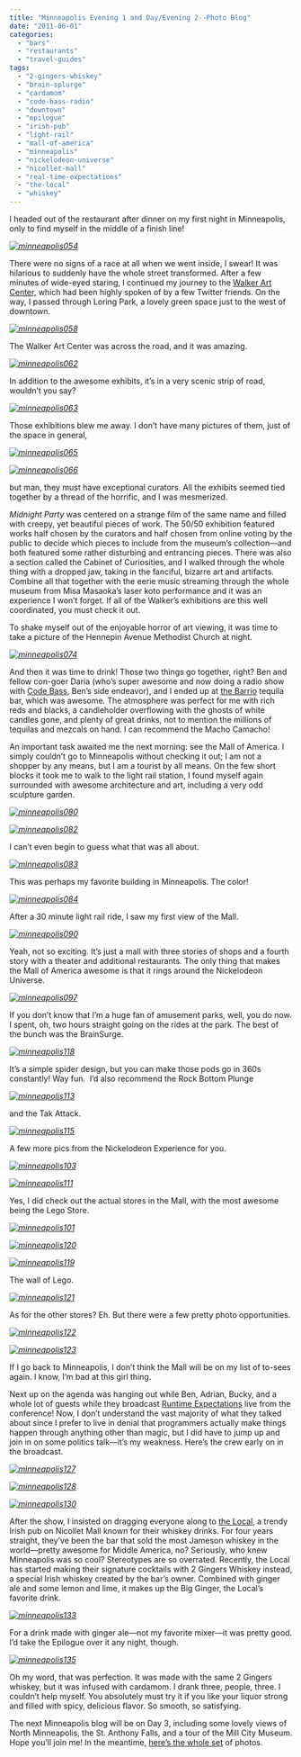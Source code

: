 ```yaml
---
title: "Minneapolis Evening 1 and Day/Evening 2--Photo Blog"
date: "2011-06-01"
categories:
  - "bars"
  - "restaurants"
  - "travel-guides"
tags:
  - "2-gingers-whiskey"
  - "brain-splurge"
  - "cardamom"
  - "code-bass-radio"
  - "downtown"
  - "epilogue"
  - "irish-pub"
  - "light-rail"
  - "mall-of-america"
  - "minneapolis"
  - "nickelodeon-universe"
  - "nicollet-mall"
  - "real-time-expectations"
  - "the-local"
  - "whiskey"
---
```


I headed out of the restaurant after dinner on my first night in Minneapolis, only to find myself in the middle of a finish line!

_[![](http://s3.amazonaws.com/thegourmez-wpmedia/2011/05/minneapolis054.jpg "minneapolis054")](http://s3.amazonaws.com/thegourmez-wpmedia/2011/05/minneapolis054.jpg)_

There were no signs of a race at all when we went inside, I swear! It was hilarious to suddenly have the whole street transformed. After a few minutes of wide-eyed staring, I continued my journey to the [Walker Art Center,](http://www.walkerart.org/) which had been highly spoken of by a few Twitter friends. On the way, I passed through Loring Park, a lovely green space just to the west of downtown.

_[![](http://s3.amazonaws.com/thegourmez-wpmedia/2011/05/minneapolis058.jpg "minneapolis058")](http://s3.amazonaws.com/thegourmez-wpmedia/2011/05/minneapolis058.jpg)_

The Walker Art Center was across the road, and it was amazing.

_[![](http://s3.amazonaws.com/thegourmez-wpmedia/2011/05/minneapolis062.jpg "minneapolis062")](http://s3.amazonaws.com/thegourmez-wpmedia/2011/05/minneapolis062.jpg)_

In addition to the awesome exhibits, it’s in a very scenic strip of road, wouldn’t you say?

_[![](http://s3.amazonaws.com/thegourmez-wpmedia/2011/05/minneapolis063.jpg "minneapolis063")](http://s3.amazonaws.com/thegourmez-wpmedia/2011/05/minneapolis063.jpg)_

Those exhibitions blew me away. I don’t have many pictures of them, just of the space in general,

_[![](http://s3.amazonaws.com/thegourmez-wpmedia/2011/05/minneapolis065.jpg "minneapolis065")](http://s3.amazonaws.com/thegourmez-wpmedia/2011/05/minneapolis065.jpg)_

_[![](http://s3.amazonaws.com/thegourmez-wpmedia/2011/05/minneapolis066.jpg "minneapolis066")](http://s3.amazonaws.com/thegourmez-wpmedia/2011/05/minneapolis066.jpg)_

but man, they must have exceptional curators. All the exhibits seemed tied together by a thread of the horrific, and I was mesmerized.

_Midnight Party_ was centered on a strange film of the same name and filled with creepy, yet beautiful pieces of work. The 50/50 exhibition featured works half chosen by the curators and half chosen from online voting by the public to decide which pieces to include from the museum’s collection—and both featured some rather disturbing and entrancing pieces. There was also a section called the Cabinet of Curiosities, and I walked through the whole thing with a dropped jaw, taking in the fanciful, bizarre art and artifacts. Combine all that together with the eerie music streaming through the whole museum from Misa Masaoka’s laser koto performance and it was an experience I won’t forget. If all of the Walker’s exhibitions are this well coordinated, you must check it out.

To shake myself out of the enjoyable horror of art viewing, it was time to take a picture of the Hennepin Avenue Methodist Church at night.

_[![](http://s3.amazonaws.com/thegourmez-wpmedia/2011/05/minneapolis074.jpg "minneapolis074")](http://s3.amazonaws.com/thegourmez-wpmedia/2011/05/minneapolis074.jpg)_

And then it was time to drink! Those two things go together, right? Ben and fellow con-goer Daria (who’s super awesome and now doing a radio show with [Code Bass](http://codebassradio.net/), Ben’s side endeavor), and I ended up at [the Barrio](http://barriotequila.com/Barrio_mpls.html) tequila bar, which was awesome. The atmosphere was perfect for me with rich reds and blacks, a candleholder overflowing with the ghosts of white candles gone, and plenty of great drinks, not to mention the millions of tequilas and mezcals on hand. I can recommend the Macho Camacho!

An important task awaited me the next morning: see the Mall of America. I simply couldn’t go to Minneapolis without checking it out; I am not a shopper by any means, but I am a tourist by all means. On the few short blocks it took me to walk to the light rail station, I found myself again surrounded with awesome architecture and art, including a very odd sculpture garden.

_[![](http://s3.amazonaws.com/thegourmez-wpmedia/2011/05/minneapolis080.jpg "minneapolis080")](http://s3.amazonaws.com/thegourmez-wpmedia/2011/05/minneapolis080.jpg)_

_[![](http://s3.amazonaws.com/thegourmez-wpmedia/2011/05/minneapolis082.jpg "minneapolis082")](http://s3.amazonaws.com/thegourmez-wpmedia/2011/05/minneapolis082.jpg)_

I can’t even begin to guess what that was all about.

_[![](http://s3.amazonaws.com/thegourmez-wpmedia/2011/05/minneapolis083.jpg "minneapolis083")](http://s3.amazonaws.com/thegourmez-wpmedia/2011/05/minneapolis083.jpg)_

This was perhaps my favorite building in Minneapolis. The color!

_[![](http://s3.amazonaws.com/thegourmez-wpmedia/2011/05/minneapolis084.jpg "minneapolis084")](http://s3.amazonaws.com/thegourmez-wpmedia/2011/05/minneapolis084.jpg)_

After a 30 minute light rail ride, I saw my first view of the Mall.

_[![](http://s3.amazonaws.com/thegourmez-wpmedia/2011/05/minneapolis090.jpg "minneapolis090")](http://s3.amazonaws.com/thegourmez-wpmedia/2011/05/minneapolis090.jpg)_

Yeah, not so exciting. It’s just a mall with three stories of shops and a fourth story with a theater and additional restaurants. The only thing that makes the Mall of America awesome is that it rings around the Nickelodeon Universe.

_[![](http://s3.amazonaws.com/thegourmez-wpmedia/2011/05/minneapolis097.jpg "minneapolis097")](http://s3.amazonaws.com/thegourmez-wpmedia/2011/05/minneapolis097.jpg)_

If you don’t know that I’m a huge fan of amusement parks, well, you do now. I spent, oh, two hours straight going on the rides at the park. The best of the bunch was the BrainSurge.

_[![](http://s3.amazonaws.com/thegourmez-wpmedia/2011/05/minneapolis118.jpg "minneapolis118")](http://s3.amazonaws.com/thegourmez-wpmedia/2011/05/minneapolis118.jpg)_

It’s a simple spider design, but you can make those pods go in 360s constantly! Way fun.  I’d also recommend the Rock Bottom Plunge

_[![](http://s3.amazonaws.com/thegourmez-wpmedia/2011/05/minneapolis113.jpg "minneapolis113")](http://s3.amazonaws.com/thegourmez-wpmedia/2011/05/minneapolis113.jpg)_

and the Tak Attack.

_[![](http://s3.amazonaws.com/thegourmez-wpmedia/2011/05/minneapolis115.jpg "minneapolis115")](http://s3.amazonaws.com/thegourmez-wpmedia/2011/05/minneapolis115.jpg)_

A few more pics from the Nickelodeon Experience for you.

_[![](http://s3.amazonaws.com/thegourmez-wpmedia/2011/05/minneapolis103.jpg "minneapolis103")](http://s3.amazonaws.com/thegourmez-wpmedia/2011/05/minneapolis103.jpg)_

_[![](http://s3.amazonaws.com/thegourmez-wpmedia/2011/05/minneapolis111.jpg "minneapolis111")](http://s3.amazonaws.com/thegourmez-wpmedia/2011/05/minneapolis111.jpg)_

Yes, I did check out the actual stores in the Mall, with the most awesome being the Lego Store.

_[![](http://s3.amazonaws.com/thegourmez-wpmedia/2011/05/minneapolis101.jpg "minneapolis101")](http://s3.amazonaws.com/thegourmez-wpmedia/2011/05/minneapolis101.jpg)_

_[![](http://s3.amazonaws.com/thegourmez-wpmedia/2011/05/minneapolis120.jpg "minneapolis120")](http://s3.amazonaws.com/thegourmez-wpmedia/2011/05/minneapolis120.jpg)_

_[![](http://s3.amazonaws.com/thegourmez-wpmedia/2011/05/minneapolis119.jpg "minneapolis119")](http://s3.amazonaws.com/thegourmez-wpmedia/2011/05/minneapolis119.jpg)_

The wall of Lego.

_[![](http://s3.amazonaws.com/thegourmez-wpmedia/2011/05/minneapolis121.jpg "minneapolis121")](http://s3.amazonaws.com/thegourmez-wpmedia/2011/05/minneapolis121.jpg)_

As for the other stores? Eh. But there were a few pretty photo opportunities.

_[![](http://s3.amazonaws.com/thegourmez-wpmedia/2011/05/minneapolis122.jpg "minneapolis122")](http://s3.amazonaws.com/thegourmez-wpmedia/2011/05/minneapolis122.jpg)_

_[![](http://s3.amazonaws.com/thegourmez-wpmedia/2011/05/minneapolis123.jpg "minneapolis123")](http://s3.amazonaws.com/thegourmez-wpmedia/2011/05/minneapolis123.jpg)_

If I go back to Minneapolis, I don’t think the Mall will be on my list of to-sees again. I know, I’m bad at this girl thing.

Next up on the agenda was hanging out while Ben, Adrian, Bucky, and a whole lot of guests while they broadcast [Runtime Expectations](http://codebassradio.net/shows/runtime-expectations/) live from the conference! Now, I don’t understand the vast majority of what they talked about since I prefer to live in denial that programmers actually make things happen through anything other than magic, but I did have to jump up and join in on some politics talk—it’s my weakness. Here’s the crew early on in the broadcast.

_[![](http://s3.amazonaws.com/thegourmez-wpmedia/2011/05/minneapolis127.jpg "minneapolis127")](http://s3.amazonaws.com/thegourmez-wpmedia/2011/05/minneapolis127.jpg)_

_[![](http://s3.amazonaws.com/thegourmez-wpmedia/2011/05/minneapolis128.jpg "minneapolis128")](http://s3.amazonaws.com/thegourmez-wpmedia/2011/05/minneapolis128.jpg)_

_[![](http://s3.amazonaws.com/thegourmez-wpmedia/2011/05/minneapolis130.jpg "minneapolis130")](http://s3.amazonaws.com/thegourmez-wpmedia/2011/05/minneapolis130.jpg)_

After the show, I insisted on dragging everyone along to [the Local](http://www.the-local.com/), a trendy Irish pub on Nicollet Mall known for their whiskey drinks. For four years straight, they’ve been the bar that sold the most Jameson whiskey in the world—pretty awesome for Middle America, no? Seriously, who knew Minneapolis was so cool? Stereotypes are so overrated. Recently, the Local has started making their signature cocktails with 2 Gingers Whiskey instead, a special Irish whiskey created by the bar’s owner. Combined with ginger ale and some lemon and lime, it makes up the Big Ginger, the Local’s favorite drink.

_[![](http://s3.amazonaws.com/thegourmez-wpmedia/2011/05/minneapolis133.jpg "minneapolis133")](http://s3.amazonaws.com/thegourmez-wpmedia/2011/05/minneapolis133.jpg)_

For a drink made with ginger ale—not my favorite mixer—it was pretty good. I’d take the Epilogue over it any night, though.

_[![](http://s3.amazonaws.com/thegourmez-wpmedia/2011/05/minneapolis135.jpg "minneapolis135")](http://s3.amazonaws.com/thegourmez-wpmedia/2011/05/minneapolis135.jpg)_

Oh my word, that was perfection. It was made with the same 2 Gingers whiskey, but it was infused with cardamom. I drank three, people, three. I couldn’t help myself. You absolutely must try it if you like your liquor strong and filled with spicy, delicious flavor. So smooth, so satisfying.

The next Minneapolis blog will be on Day 3, including some lovely views of North Minneapolis, the St. Anthony Falls, and a tour of the Mill City Museum. Hope you’ll join me! In the meantime, [here’s the whole set](http://blastanova.com/photoalbum/index.html?path=Adventures/Minneapolis%202011) of photos.
